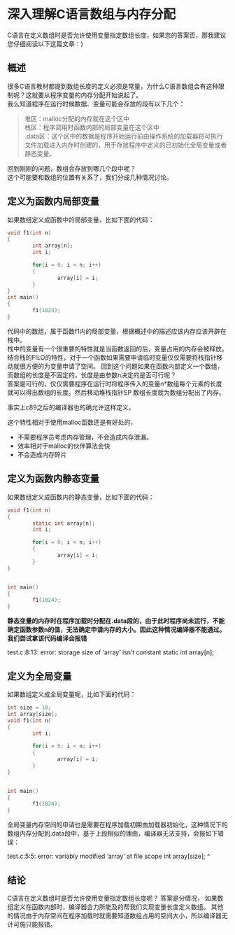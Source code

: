 # 深入理解C语言数组与内存分配

C语言在定义数组时是否允许使用变量指定数组长度，如果您的答案否，那我建议您仔细阅读以下这篇文章：)

## 概述
很多C语言教材都提到数组长度的定义必须是常量，为什么C语言数组会有这种限制呢？这就要从程序变量的内存分配开始说起了。  
我么知道程序在运行时候数据、变量可能会存放的段有以下几个：  
>堆区：malloc分配的内存就在这个区中  
栈区：程序调用时函数内部的局部变量在这个区中  
.data区：这个区中的数据是程序开始运行前由操作系统的加载器将可执行文件加载进入内存时创建的，用于存放程序中定义的已初始化全局变量或者静态变量。  

回到刚刚的问题，数组会存放到哪几个段中呢？  
这个可能要和数组的位置有关系了，我们分成几种情况讨论。

## 定义为函数内局部变量
如果数组定义成函数中的局部变量，比如下面的代码：
```c
void f1(int n)
{
        int array[n];
        int i;

        for(i = 0; i < n; i++)
        {
                array[i] = i;
        }
}
int main()
{
        f1(1024);
}
```
代码中的数组，属于函数f1内的局部变量，根据概述中的描述应该内存应该开辟在栈中。  
栈中的变量有一个很重要的特性就是当函数返回的后，变量占用的内存会被释放。结合栈的FILO的特性，对于一个函数如果需要申请临时变量仅仅需要将栈指针移动就很方便的为变量申请了空间。
回到这个问题如果在函数内部定义一个数组，而数组的长度是不固定的，长度是由参数n决定的是否可行呢？  
答案是可行的，仅仅需要程序在运行时将程序传入的变量n*数组每个元素的长度就可以得出数组的长度。然后移动堆栈指针SP 数组长度就为数组分配出了内存。

事实上c89之后的编译器也的确允许这样定义。

这个特性相对于使用malloc函数还是有好处的，

- 不需要程序员考虑内存管理，不会造成内存泄漏。
- 效率相对于malloc的伙伴算法会快
- 不会造成内存碎片

## 定义为函数内静态变量
如果数组定义成函数内的静态变量，比如下面的代码：
```c
void f1(int n)
{
        static int array[n];
        int i;

        for(i = 0; i < n; i++)
        {
                array[i] = i;
        }
}


int main()
{
        f1(1024);
}
```

**静态变量的内存时在程序加载时分配在.data段的，由于此时程序尚未运行，不能确定函数参数n的值，无法确定申请内存的大小。因此这种情况编译器不能通过。我们尝试拿该代码编译会报错**

test.c:8:13: error: storage size of ‘array’ isn’t constant
  static int array[n];

## 定义为全局变量
如果数组定义成全局变量呢，比如下面的代码：
```c
int size = 10;
int array[size];
void f1(int n)
{
        int i;

        for(i = 0; i < n; i++)
        {
                array[i] = i;
        }
}


int main()
{
        f1(1024);
}
```
全局变量内存空间的申请也是需要在程序加载初期由加载器初始化，这种情况下的数组内存分配到.data段中，基于上段相似的理由，编译器无法支持，会报如下错误：

test.c:5:5: error: variably modified ‘array’ at file scope
 int array[size];
     ^

## 结论
C语言在定义数组时是否允许使用变量指定数组长度呢？
答案是分情况，
如果数组定义在函数内部时，编译器会力所能及的帮我们实现变量长度定义数组。
其他的情况由于内存空间在程序加载时就需要知道数组占用的空间大小，所以编译器无计可施只能报错。